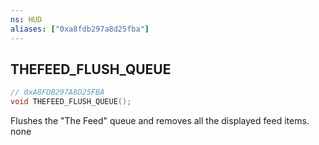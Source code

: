```yaml
---
ns: HUD
aliases: ["0xa8fdb297a8d25fba"]
---
```

## THEFEED_FLUSH_QUEUE

```c
// 0xA8FDB297A8D25FBA
void THEFEED_FLUSH_QUEUE();
```

Flushes the "The Feed" queue and removes all the displayed feed items.
none

